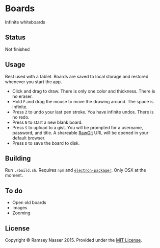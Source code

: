 # Boards

Infinite whiteboards

## Status

Not finished

## Usage

Best used with a tablet. Boards are saved to local storage and restored whenever you start the app.

* Click and drag to draw. There is only one color and thickness. There is no eraser.
* Hold `P` and drag the mouse to move the drawing around. The space is infinite.
* Press `Z` to undo your last pen stroke. You have infinite undos. There is no redo.
* Press `N` to start a new blank board.
* Press `S` to upload to a gist. You will be prompted for a username, password, and title. A shareable [RawGit](https://rawgit.com/) URL will be opened in your default browser.
* Press `D` to save the board to disk.

## Building

Run `./build.sh`. Requires `npm` and [`electron-packager`](https://github.com/electron-userland/electron-packager). Only OSX at the moment.

## To do

* Open old boards
* Images
* Zooming

## License

Copyright © Ramsey Nasser 2015. Provided under the [MIT License](http://opensource.org/licenses/MIT).

